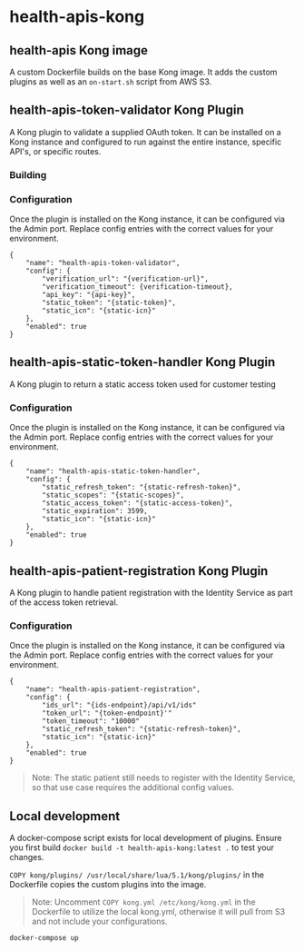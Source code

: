 # health-apis-kong

## health-apis Kong image

A custom Dockerfile builds on the base Kong image.  It adds the custom plugins as well as an `on-start.sh` script from AWS S3.

## health-apis-token-validator Kong Plugin

A Kong plugin to validate a supplied OAuth token.  It can be installed on a Kong instance and configured to run against the entire instance, specific API's, or specific routes.

### Building

### Configuration

Once the plugin is installed on the Kong instance, it can be configured via the Admin port.  Replace config entries with the correct values for your environment.

```
{
    "name": "health-apis-token-validator",
    "config": {
        "verification_url": "{verification-url}",
        "verification_timeout": {verification-timeout},
        "api_key": "{api-key}",
        "static_token": "{static-token}",
        "static_icn": "{static-icn}"
    },
    "enabled": true
}
```



## health-apis-static-token-handler Kong Plugin

A Kong plugin to return a static access token used for customer testing

### Configuration

Once the plugin is installed on the Kong instance, it can be configured via the Admin port.  Replace config entries with the correct values for your environment.

```
{
    "name": "health-apis-static-token-handler",
    "config": {
        "static_refresh_token": "{static-refresh-token}",
        "static_scopes": "{static-scopes}",
        "static_access_token": "{static-access-token}",
        "static_expiration": 3599,
        "static_icn": "{static-icn}"
    },
    "enabled": true
}
```

## health-apis-patient-registration Kong Plugin

A Kong plugin to handle patient registration with the Identity Service as part of the access token retrieval.


### Configuration

Once the plugin is installed on the Kong instance, it can be configured via the Admin port.  Replace config entries with the correct values for your environment.

```
{
    "name": "health-apis-patient-registration",
    "config": {
        "ids_url": "{ids-endpoint}/api/v1/ids"
        "token_url": "{token-endpoint}'"
        "token_timeout": "10000"
        "static_refresh_token": "{static-refresh-token}",
        "static_icn": "{static-icn}"
    },
    "enabled": true
}
```

> Note:  The static patient still needs to register with the Identity Service, so that use case requires the additional config values.

## Local development

A docker-compose script exists for local development of plugins.  Ensure you first build `docker build -t health-apis-kong:latest .` to test your changes.

`COPY kong/plugins/ /usr/local/share/lua/5.1/kong/plugins/` in the Dockerfile copies the custom plugins into the image.

> Note:  Uncomment `COPY kong.yml /etc/kong/kong.yml` in the Dockerfile to utilize the local kong.yml, otherwise it will pull from S3 and not include your configurations.

`docker-compose up`

